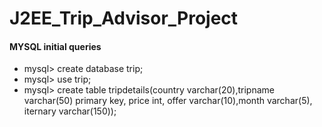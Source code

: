 # J2EE_Trip_Advisor_Project

#### MYSQL initial queries
* mysql> create database trip;
* mysql> use trip;
* mysql> create table tripdetails(country varchar(20),tripname varchar(50) primary key, price int, offer varchar(10),month varchar(5), iternary varchar(150));

